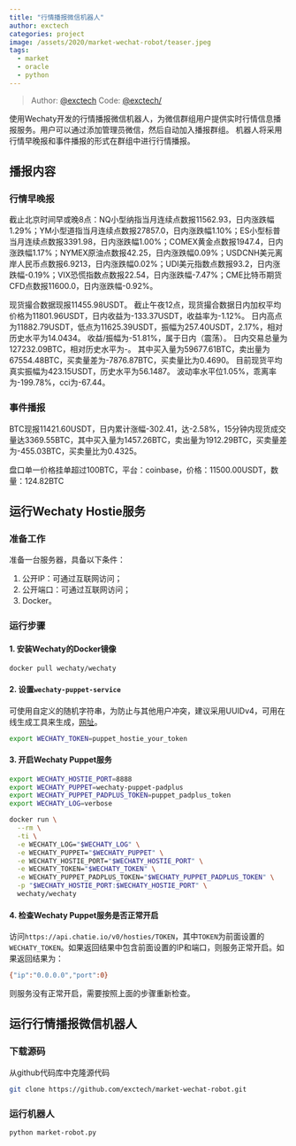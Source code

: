 ```yaml
---
title: "行情播报微信机器人"
author: exctech
categories: project
image: /assets/2020/market-wechat-robot/teaser.jpeg
tags:
  - market
  - oracle
  - python
---
```


> Author: [@exctech](https://github.com/exctech)
> Code: [@exctech/](https://github.com/exctech/market-wechat-robot)

使用Wechaty开发的行情播报微信机器人，为微信群组用户提供实时行情信息播报服务。用户可以通过添加管理员微信，然后自动加入播报群组。
机器人将采用行情早晚报和事件播报的形式在群组中进行行情播报。

<!--more-->

## 播报内容

### 行情早晚报

截止北京时间早或晚8点：NQ小型纳指当月连续点数报11562.93，日内涨跌幅1.29%；YM小型道指当月连续点数报27857.0，日内涨跌幅1.10%；ES小型标普当月连续点数报3391.98，日内涨跌幅1.00%；COMEX黄金点数报1947.4，日内涨跌幅1.17%；NYMEX原油点数报42.25，日内涨跌幅0.09%；USDCNH美元离岸人民币点数报6.9213，日内涨跌幅0.02%；UDI美元指数点数报93.2，日内涨跌幅-0.19%；VIX恐慌指数点数报22.54，日内涨跌幅-7.47%；CME比特币期货CFD点数报11600.0，日内涨跌幅-0.92%。

现货撮合数据现报11455.98USDT。
截止午夜12点，现货撮合数据日内加权平均价格为11801.96USDT，日内收益为-133.37USDT，收益率为-1.12%。 日内高点为11882.79USDT，低点为11625.39USDT，振幅为257.40USDT，2.17%，相对历史水平为14.0434。 收益/振幅为-51.81%，属于日内（震荡）。 日内交易总量为127232.09BTC，相对历史水平为-。 其中买入量为59677.61BTC，卖出量为67554.48BTC，买卖量差为-7876.87BTC，买卖量比为0.4690。 目前现货平均真实振幅为423.15USDT，历史水平为56.1487。 波动率水平位1.05%，乖离率为-199.78%，cci为-67.44。

### 事件播报

BTC现报11421.60USDT，日内累计涨幅-302.41，达-2.58%，15分钟内现货成交量达3369.55BTC，其中买入量为1457.26BTC，卖出量为1912.29BTC，买卖量差为-455.03BTC，买卖量比为0.4325。

盘口单一价格挂单超过100BTC，平台：coinbase，价格：11500.00USDT，数量：124.82BTC

## 运行Wechaty Hostie服务

### 准备工作

准备一台服务器，具备以下条件：

1. 公开IP：可通过互联网访问；
2. 公开端口：可通过互联网访问；
3. Docker。

### 运行步骤

#### 1. 安装Wechaty的Docker镜像

```sh
docker pull wechaty/wechaty
```

#### 2. 设置`wechaty-puppet-service`

可使用自定义的随机字符串，为防止与其他用户冲突，建议采用UUIDv4，可用在线生成工具来生成，[网址](https://uuidonline.com/)。

```sh
export WECHATY_TOKEN=puppet_hostie_your_token
```

#### 3. 开启Wechaty Puppet服务

```sh
export WECHATY_HOSTIE_PORT=8888
export WECHATY_PUPPET=wechaty-puppet-padplus
export WECHATY_PUPPET_PADPLUS_TOKEN=puppet_padplus_token
export WECHATY_LOG=verbose

docker run \
  --rm \
  -ti \
  -e WECHATY_LOG="$WECHATY_LOG" \
  -e WECHATY_PUPPET="$WECHATY_PUPPET" \
  -e WECHATY_HOSTIE_PORT="$WECHATY_HOSTIE_PORT" \
  -e WECHATY_TOKEN="$WECHATY_TOKEN" \
  -e WECHATY_PUPPET_PADPLUS_TOKEN="$WECHATY_PUPPET_PADPLUS_TOKEN" \
  -p "$WECHATY_HOSTIE_PORT:$WECHATY_HOSTIE_PORT" \
  wechaty/wechaty
```

#### 4. 检查Wechaty Puppet服务是否正常开启

访问`https://api.chatie.io/v0/hosties/TOKEN`，其中`TOKEN`为前面设置的`WECHATY_TOKEN`。如果返回结果中包含前面设置的IP和端口，则服务正常开启。如果返回结果为：

```sh
{"ip":"0.0.0.0","port":0}
```

则服务没有正常开启，需要按照上面的步骤重新检查。

## 运行行情播报微信机器人

### 下载源码

从github代码库中克隆源代码

```sh
git clone https://github.com/exctech/market-wechat-robot.git
```

### 运行机器人

```sh
python market-robot.py
```
